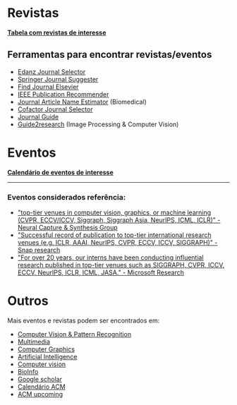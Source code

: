 # Revistas

**[Tabela com revistas de interesse](https://docs.google.com/spreadsheets/d/e/2PACX-1vRWjx4BX1eOPOB2Z8wg9Ni9IBmA3PNOxeyfU_hPpgz8MugigpD3AH3axtlJlhxty-AvwwoQN4TIjQp-/pubhtml?gid=0&single=true)**
 
## Ferramentas para encontrar revistas/eventos

 - [Edanz Journal Selector](https://www.edanzediting.com/journal-selector)
 - [Springer Journal Suggester](http://journalsuggester.springer.com/)
 - [Find Journal Elsevier](https://journalfinder.elsevier.com/)
 - [IEEE Publication Recommender](http://publication-recommender.ieee.org/home)
 - [Journal Article Name Estimator](http://jane.biosemantics.org/) (Biomedical)
 - [Cofactor Journal Selector](http://cofactorscience.com/journal-selector)
 - [Journal Guide](https://www.journalguide.com/)
 - [Guide2research](http://www.guide2research.com/journals/computer-vision) (Image Processing & Computer Vision)
 

# Eventos

**[Calendário de eventos de interesse](https://docs.google.com/spreadsheets/d/e/2PACX-1vTEvaUsJ888_8lGIC68sGy-TsVT4ZFU678TdbgEfWP-R0hrW2lDDl3vrpoCkB4swrKLP46M2tf_EtIm/pubhtml)**

<HR>

### Eventos considerados referência:
 * ["top-tier venues in computer vision, graphics, or machine learning (CVPR, ECCV/ICCV, Siggraph, Siggraph Asia, NeurIPS, ICML, ICLR)" - Neural Capture & Synthesis Group](https://web.archive.org/web/20210226100044/https://justusthies.github.io/openings/)
 * ["Successful record of publication to top-tier international research venues (e.g. ICLR, AAAI, NeurIPS, CVPR, ECCV, ICCV, SIGGRAPH)" - Snap research](https://web.archive.org/web/20210531215144/https://wd1.myworkdaysite.com/recruiting/snapchat/snap/job/Los-Angeles-California/Research-Scientist--Creative-Vision_R0015544)
  * ["For over 20 years, our interns have been conducting influential research published in top-tier venues such as SIGGRAPH, CVPR, ICCV, ECCV, NeurIPS, ICLR, ICML, JASA." - Microsoft Research](https://web.archive.org/web/20210418205611/https://www.mccormick.northwestern.edu/computer-science/students/jobs-internships.html)
 
  


# Outros

Mais eventos e revistas podem ser encontrados em: 
 * [Computer Vision & Pattern Recognition](https://scholar.google.com/citations?view_op=top_venues&hl=en&vq=eng_computervisionpatternrecognition)
 * [Multimedia](https://scholar.google.com/citations?view_op=top_venues&hl=en&vq=eng_multimedia)
 * [Computer Graphics](https://scholar.google.com/citations?view_op=top_venues&hl=en&vq=eng_computergraphics)
 * [Artificial Intelligence](https://scholar.google.com/citations?view_op=top_venues&hl=en&vq=eng_artificialintelligence)
 * [Computer vision](http://www.guide2research.com/topconf/computer-vision)
 * [BioInfo](http://www.wikicfp.com/cfp/program?id=282&amp%3Bf=Bioinformatics)
 * [Google scholar](https://scholar.google.com/citations?view_op=top_venues)
 * [Calendário ACM](https://www.acm.org/calendar)
 * [ACM upcoming](https://dl.acm.org/conferences/upcoming)
